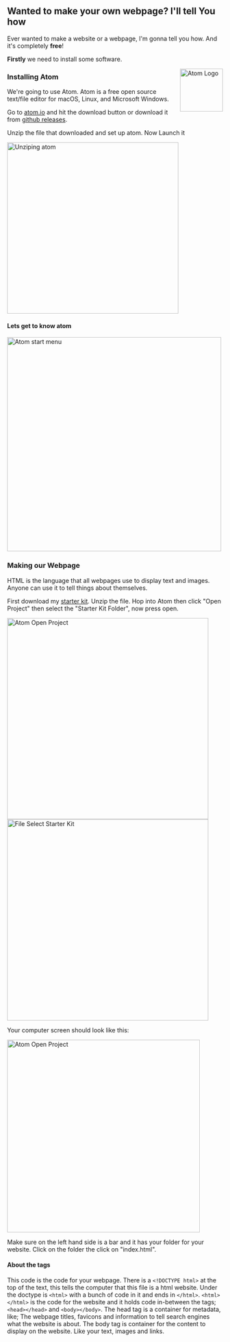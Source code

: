 ## Wanted to make your own webpage? I'll tell You how
Ever wanted to make a website or a webpage, I'm gonna tell you how. And it's completely **free**!

**Firstly** we need to install some software. 

<img align="right" width="100" alt="Atom Logo" src="https://user-images.githubusercontent.com/65277548/125181862-51a39900-e24c-11eb-9822-92173ef9b37c.png">

### Installing Atom

We're going to use Atom. Atom is a free open source text/file editor for macOS, Linux, and Microsoft Windows.

Go to [atom.io](https://atom.io/) and hit the download button or download it from [github releases](https://github.com/atom/atom/releases/tag/v1.57.0).

Unzip the file that downloaded and set up atom. Now Launch it

<img align="center" width="400" alt="Unziping atom" src="https://user-images.githubusercontent.com/65277548/125181957-25d4e300-e24d-11eb-95c3-94947a401bf7.png">

#### Lets get to know atom

<img align="center" width="500" alt="Atom start menu" src="https://user-images.githubusercontent.com/65277548/125182038-d80caa80-e24d-11eb-96f1-e559cbb9943e.png">

### Making our Webpage
HTML is the language that all webpages use to display text and images. Anyone can use it to tell things about themselves.

First download my [starter kit](https://github.com/Daniel4-Scratch/Learn-html/releases). Unzip the file. Hop into Atom then click "Open Project" then select the "Starter Kit Folder", now press open.

<img width="470" alt="Atom Open Project" src="https://user-images.githubusercontent.com/65277548/125182917-7cdeb600-e255-11eb-8fbd-6c299ffbfd92.png"><img width="470" alt="File Select Starter Kit" src="https://user-images.githubusercontent.com/65277548/125183056-92081480-e256-11eb-9f17-f32b202934de.png">

Your computer screen should look like this:

<img width="450" alt="Atom Open Project" src="https://user-images.githubusercontent.com/65277548/125183297-ce3c7480-e258-11eb-9368-69e2517e6296.png">

Make sure on the left hand side is a bar and it has your folder for your website. Click on the folder the click on "index.html".

#### About the tags
This code is the code for your webpage. There is a `<!DOCTYPE html>` at the top of the text, this tells the computer that this file is a html website. Under the doctype is `<html>` with a bunch of code in it and ends in `</html>`. `<html></html>` is the code for the website and it holds code in-between the tags; `<head></head>` and `<body></body>`. The head tag is a container for metadata, like; The webpage titles, favicons and information to tell search engines what the website is about. The body tag is container for the content to display on the website. Like your text, images and links.


